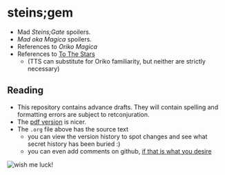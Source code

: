 # steins;gem

- Mad _Steins;Gate_ spoilers.
- _Mad oka Magica_ spoilers.
- References to _Oriko Magica_
- References to [To The Stars](http://archiveofourown.org/works/777002/chapters/1461984)
  - (TTS can substitute for Oriko familiarity, but neither are strictly necessary)

## Reading
- This repository contains advance drafts. They will contain spelling and formatting errors are subject to retconjuration.
- The [pdf version](https://github.com/madokamadokamadoka/sg/raw/master/steinsgem.pdf) is nicer.
- The `.org` file above has the source text
  - you can view the version history to spot changes and see what secret history has been buried :)
  - you can even add comments on github, [if that is what you desire](http://vignette4.wikia.nocookie.net/nanoha/images/f/f7/Raising_Heart.png/revision/latest?cb=20161126045343)

![wish me luck!](https://i.giphy.com/l4FGu2hnyI7r2gxz2.gif)
